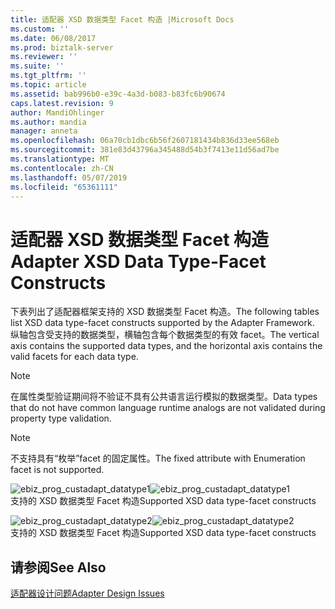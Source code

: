 ```yaml
---
title: 适配器 XSD 数据类型 Facet 构造 |Microsoft Docs
ms.custom: ''
ms.date: 06/08/2017
ms.prod: biztalk-server
ms.reviewer: ''
ms.suite: ''
ms.tgt_pltfrm: ''
ms.topic: article
ms.assetid: bab996b0-e39c-4a3d-b083-b83fc6b90674
caps.latest.revision: 9
author: MandiOhlinger
ms.author: mandia
manager: anneta
ms.openlocfilehash: 06a70cb1dbc6b56f2607181434b836d33ee568eb
ms.sourcegitcommit: 381e83d43796a345488d54b3f7413e11d56ad7be
ms.translationtype: MT
ms.contentlocale: zh-CN
ms.lasthandoff: 05/07/2019
ms.locfileid: "65361111"
---
```

# <a name="adapter-xsd-data-type-facet-constructs"></a><span data-ttu-id="f0d92-102">适配器 XSD 数据类型 Facet 构造</span><span class="sxs-lookup"><span data-stu-id="f0d92-102">Adapter XSD Data Type-Facet Constructs</span></span>
<span data-ttu-id="f0d92-103">下表列出了适配器框架支持的 XSD 数据类型 Facet 构造。</span><span class="sxs-lookup"><span data-stu-id="f0d92-103">The following tables list XSD data type-facet constructs supported by the Adapter Framework.</span></span> <span data-ttu-id="f0d92-104">纵轴包含受支持的数据类型，横轴包含每个数据类型的有效 facet。</span><span class="sxs-lookup"><span data-stu-id="f0d92-104">The vertical axis contains the supported data types, and the horizontal axis contains the valid facets for each data type.</span></span>  
  
> [!NOTE]
>  <span data-ttu-id="f0d92-105">在属性类型验证期间将不验证不具有公共语言运行模拟的数据类型。</span><span class="sxs-lookup"><span data-stu-id="f0d92-105">Data types that do not have common language runtime analogs are not validated during property type validation.</span></span>  
  
> [!NOTE]
>  <span data-ttu-id="f0d92-106">不支持具有“枚举”facet 的固定属性。</span><span class="sxs-lookup"><span data-stu-id="f0d92-106">The fixed attribute with Enumeration facet is not supported.</span></span>  
  
 <span data-ttu-id="f0d92-107">![](../core/media/ebiz-prog-custadapt-datatype1.gif "ebiz_prog_custadapt_datatype1")</span><span class="sxs-lookup"><span data-stu-id="f0d92-107">![](../core/media/ebiz-prog-custadapt-datatype1.gif "ebiz_prog_custadapt_datatype1")</span></span>  
<span data-ttu-id="f0d92-108">支持的 XSD 数据类型 Facet 构造</span><span class="sxs-lookup"><span data-stu-id="f0d92-108">Supported XSD data type-facet constructs</span></span>  
  
 <span data-ttu-id="f0d92-109">![](../core/media/ebiz-prog-custadapt-datatype2.gif "ebiz_prog_custadapt_datatype2")</span><span class="sxs-lookup"><span data-stu-id="f0d92-109">![](../core/media/ebiz-prog-custadapt-datatype2.gif "ebiz_prog_custadapt_datatype2")</span></span>  
<span data-ttu-id="f0d92-110">支持的 XSD 数据类型 Facet 构造</span><span class="sxs-lookup"><span data-stu-id="f0d92-110">Supported XSD data type-facet constructs</span></span>  
  
## <a name="see-also"></a><span data-ttu-id="f0d92-111">请参阅</span><span class="sxs-lookup"><span data-stu-id="f0d92-111">See Also</span></span>  
 [<span data-ttu-id="f0d92-112">适配器设计问题</span><span class="sxs-lookup"><span data-stu-id="f0d92-112">Adapter Design Issues</span></span>](../core/adapter-design-issues.md)